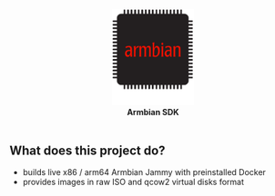 <p align="center">
  <a href="#build-framework">
   <img src="https://raw.githubusercontent.com/armbian/build/master/.github/armbian-logo.png" alt="Armbian logo" width="144">
  </a><br>
  <strong>Armbian SDK</strong><br>
<br>
</p>

## What does this project do?

- builds live x86 / arm64 Armbian Jammy with preinstalled Docker
- provides images in raw ISO and qcow2 virtual disks format
